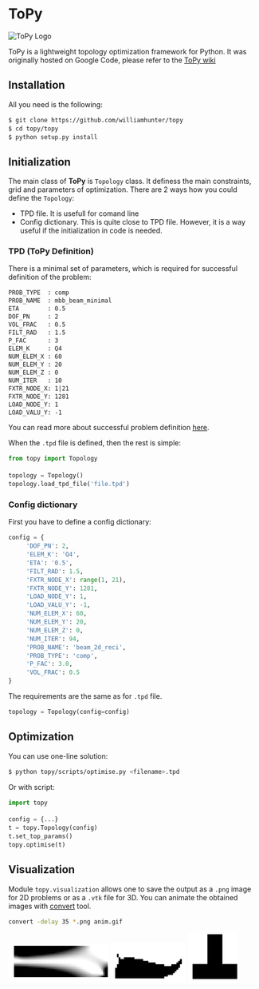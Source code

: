 # ToPy

![ToPy Logo](https://cloud.githubusercontent.com/assets/14232913/16171741/64c6665c-3577-11e6-868c-c86f3520c594.png)

ToPy is a lightweight topology optimization framework for Python. It was originally hosted on Google Code, please refer to the [ToPy wiki](https://github.com/williamhunter/topy/wiki)

## Installation
All you need is the following:

```bash
$ git clone https://github.com/williamhunter/topy
$ cd topy/topy
$ python setup.py install
```

## Initialization
The main class of **ToPy** is `Topology` class. It definess the main constraints, grid and parameters of optimization. There are 2 ways how you could define the `Topology`:
- TPD file. It is usefull for comand line 
- Config dictionary. This is quite close to TPD file. However, it is a way useful if the initialization in code is needed.

### TPD (ToPy Definition)
There is a minimal set of parameters, which is required for successful definition of the problem:
```
PROB_TYPE  : comp 
PROB_NAME  : mbb_beam_minimal
ETA        : 0.5 
DOF_PN     : 2
VOL_FRAC   : 0.5
FILT_RAD   : 1.5
P_FAC      : 3
ELEM_K     : Q4
NUM_ELEM_X : 60
NUM_ELEM_Y : 20
NUM_ELEM_Z : 0
NUM_ITER   : 10 
FXTR_NODE_X: 1|21 
FXTR_NODE_Y: 1281 
LOAD_NODE_Y: 1
LOAD_VALU_Y: -1
```
You can read more about successful problem definition [here](https://github.com/williamhunter/topy/templates).

When the `.tpd` file is defined, then the rest is simple:

```python
from topy import Topology

topology = Topology()
topology.load_tpd_file('file.tpd')
```

### Config dictionary
First you have to define a config dictionary:

```Python
config = {
     'DOF_PN': 2,
     'ELEM_K': 'Q4',
     'ETA': '0.5',
     'FILT_RAD': 1.5,
     'FXTR_NODE_X': range(1, 21),
     'FXTR_NODE_Y': 1281,
     'LOAD_NODE_Y': 1,
     'LOAD_VALU_Y': -1,
     'NUM_ELEM_X': 60,
     'NUM_ELEM_Y': 20,
     'NUM_ELEM_Z': 0,
     'NUM_ITER': 94,
     'PROB_NAME': 'beam_2d_reci',
     'PROB_TYPE': 'comp',
     'P_FAC': 3.0,
     'VOL_FRAC': 0.5
}
```
The requirements are the same as for `.tpd` file. 

```Python
topology = Topology(config=config)
```
## Optimization

You can use one-line solution:

```bash
$ python topy/scripts/optimise.py <filename>.tpd
```

Or with script:

```Python
import topy

config = {...}
t = topy.Topology(config)
t.set_top_params()
topy.optimise(t)
```

## Visualization
Module `topy.visualization` allows one to save the output as a `.png` image for 2D problems or as a `.vtk` file for 3D. You can animate the obtained images with [convert](https://www.imagemagick.org/script/convert.php) tool.

```bash
convert -delay 35 *.png anim.gif
```

<div align="left">	
	<img src="src/beam_2d_reci_gsf.gif" width=40%>
	<img src="src/inverter_2d_eta03.gif" width=30%>
	<img src="src/t-piece_2d_Q4_eta04_gsf.gif" width=20%>
</div>
